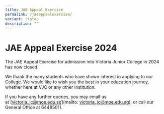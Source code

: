 ```yaml
---
title: JAE Appeal Exercise
permalink: /jaeappealexercise/
variant: tiptap
description: ""
---
```

<h1><strong>JAE Appeal Exercise 2024</strong></h1>
<p>The JAE Appeal Exercise for admission into Victoria Junior College in
2024 has now closed.</p>
<p>We thank the many students who have shown interest in applying to our
College. We would like to wish you the best in your education journey,
whether here at VJC or any other institution.</p>
<p>If you have any further queries, you may email us at&nbsp;[<a href="mailto:victoria_jc@moe.edu.sg" rel="noopener noreferrer nofollow" target="_blank">victoria_jc@moe.edu.sg</a>](mailto:
<a href="mailto:victoria_jc@moe.edu.sg" rel="noopener noreferrer nofollow" target="_blank">victoria_jc@moe.edu.sg</a>), or call our General Office at 64485011.
<br>
</p>
